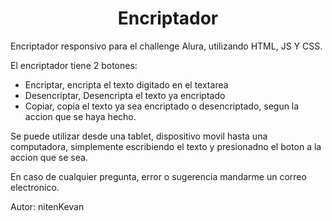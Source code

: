 <h1 align="center"> Encriptador</h1>

Encriptador responsivo para el challenge Alura, utilizando HTML, JS Y CSS.

El encriptador tiene 2 botones:
- Encriptar, encripta el texto digitado en el textarea
- Desencriptar, Desencripta el texto ya encriptado
- Copiar, copia el texto ya sea encriptado o desencriptado, segun la accion que se haya hecho.

Se puede utilizar desde una tablet, dispositivo movil hasta una computadora, simplemente escribiendo el texto y presionadno el boton a la accion que se sea.

En caso de cualquier pregunta, error o sugerencia mandarme un correo electronico.

Autor: nitenKevan

